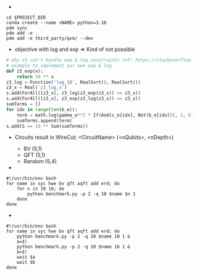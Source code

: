 - 
```
cd $PROJECT_DIR
conda create --name <NAME> python=3.10
pdm sync
pdm add -e .
pdm add -e third_party/qvm/ --dev
```

- objective with log and exp => Kind of not possible
```python
# why z3 can't handle exp & log constraints ref: https://stackoverflow.com/questions/70289335/power-and-logarithm-in-z3
# example to implement our own exp & log
def z3_exp(x):
    return 10 ** x
z3_log = Function('log_10', RealSort(), RealSort())
z3_x = Real('z3_log_x')
s.add(ForAll([z3_x], z3_log(z3_exp(z3_x)) == z3_x))
s.add(ForAll([z3_x], z3_exp(z3_log(z3_x)) == z3_x))
sumTerms = []
for idx in range(len(b_e)):
    term = math.log(gamma_e**2 * If(And(c_e[idx], Not(b_e[idx])), 1, 0), 10) + math.log(gamma_e_k**2 * If(b_e[idx], 1, 0), 10)
    sumTerms.append(term)
s.add(S == 10 ** Sum(sumTerms))
```

- Circuits result in WireCut: \<CircuitName\> (\<nQubits\>, \<nDepth\>)
  - BV (5,1)
  - QFT (5,1)
  - Random (5,4)

- 
```
#!/usr/bin/env bash
for name in syc hwe bv qft aqft add erd; do
    for n in 10 16; do
        python benchmark.py -p 2 -q 10 $name $n 1
    done
done
```

- 
```
#!/usr/bin/env bash
for name in syc hwe bv qft aqft add erd; do
    python benchmark.py -p 2 -q 10 $name 10 1 &
    a=$!
    python benchmark.py -p 2 -q 10 $name 16 1 &
    b=$!
    wait $a
    wait $b
done
```